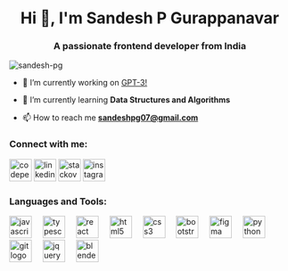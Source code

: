 <h1 align="center">Hi 👋, I'm Sandesh P Gurappanavar</h1>
<h3 align="center">A passionate frontend developer from India</h3>

<p align="left"> <img src="https://komarev.com/ghpvc/?username=sandesh-pg&label=Profile%20views&color=0e75b6&style=flat" alt="sandesh-pg" /> </p>

- 🔭 I’m currently working on [GPT-3!](https://sandesh-pg.github.io/GPT-3/)

- 🌱 I’m currently learning **Data Structures and Algorithms**

- 📫 How to reach me **sandeshpg07@gmail.com**

<h3 align="left">Connect with me:</h3>
<p align="left">
<a href="https://codepen.io/sandesh-pg" target="blank"><img src="https://cdn.jsdelivr.net/gh/devicons/devicon/icons/codepen/codepen-plain.svg" height="40" alt="codepen logo"  /></a>
<a href="https://www.linkedin.com/in/sandesh-pg-53593b292/" target="blank">  <img src="https://cdn.jsdelivr.net/gh/devicons/devicon/icons/linkedin/linkedin-original.svg" height="40" alt="linkedin logo"  /></a>
<a href="https://stackoverflow.com/users/19511468" target="blank"><img src="https://cdn-icons-png.flaticon.com/128/2111/2111628.png" alt="stackoverflow" height="40" /></a>
<a href="https://instagram.com/sandesh._.06" target="blank"><img src="https://cdn-icons-png.flaticon.com/128/2111/2111463.png" height="40" alt="instagram"  /></a>
</p>

<h3 align="left">Languages and Tools:</h3>
<div align="left">
  <img src="https://cdn.jsdelivr.net/gh/devicons/devicon/icons/javascript/javascript-original.svg" height="40" alt="javascript logo"  />
  <img width="12" />
  <img src="https://cdn.jsdelivr.net/gh/devicons/devicon/icons/typescript/typescript-original.svg" height="40" alt="typescript logo"  />
  <img width="12" />
  <img src="https://cdn.jsdelivr.net/gh/devicons/devicon/icons/react/react-original.svg" height="40" alt="react logo"  />
  <img width="12" />
  <img src="https://cdn.jsdelivr.net/gh/devicons/devicon/icons/html5/html5-original.svg" height="40" alt="html5 logo"  />
  <img width="12" />
  <img src="https://cdn.jsdelivr.net/gh/devicons/devicon/icons/css3/css3-original.svg" height="40" alt="css3 logo"  />
  <img width="12" />
  <img src="https://cdn.jsdelivr.net/gh/devicons/devicon/icons/bootstrap/bootstrap-original.svg" height="40" alt="bootstrap logo"  />
  <img width="12" />
  <img src="https://cdn.jsdelivr.net/gh/devicons/devicon/icons/figma/figma-original.svg" height="40" alt="figma logo"  />
  <img width="12" />
  <img src="https://cdn.jsdelivr.net/gh/devicons/devicon/icons/python/python-original.svg" height="40" alt="python logo"  />
  <img width="12" />
  <img src="https://cdn.jsdelivr.net/gh/devicons/devicon/icons/git/git-original.svg" height="40" alt="git logo"  />
  <img width="12" />
  <img src="https://cdn.jsdelivr.net/gh/devicons/devicon/icons/jquery/jquery-original.svg" height="40" alt="jquery logo"  />
  <img width="12" />
   <img src="https://cdn.jsdelivr.net/gh/devicons/devicon/icons/blender/blender-original.svg" height="40" alt="blender logo"  />
</div>

###
